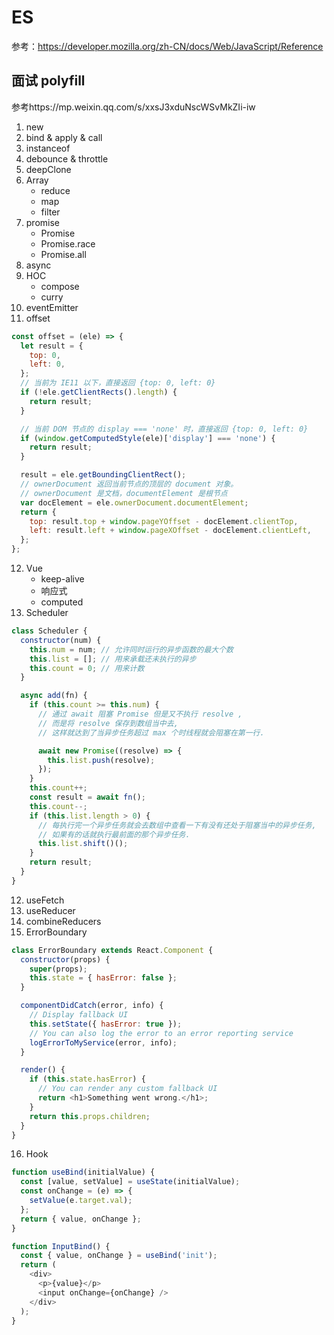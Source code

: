 # ES

参考：https://developer.mozilla.org/zh-CN/docs/Web/JavaScript/Reference

## 面试 polyfill

参考https://mp.weixin.qq.com/s/xxsJ3xduNscWSvMkZIi-iw

1. new
2. bind & apply & call
3. instanceof
4. debounce & throttle
5. deepClone
6. Array
   - reduce
   - map
   - filter
7. promise
   - Promise
   - Promise.race
   - Promise.all
8. async
9. HOC
   - compose
   - curry
10. eventEmitter
11. offset

```js
const offset = (ele) => {
  let result = {
    top: 0,
    left: 0,
  };
  // 当前为 IE11 以下，直接返回 {top: 0, left: 0}
  if (!ele.getClientRects().length) {
    return result;
  }

  // 当前 DOM 节点的 display === 'none' 时，直接返回 {top: 0, left: 0}
  if (window.getComputedStyle(ele)['display'] === 'none') {
    return result;
  }

  result = ele.getBoundingClientRect();
  // ownerDocument 返回当前节点的顶层的 document 对象。
  // ownerDocument 是文档，documentElement 是根节点
  var docElement = ele.ownerDocument.documentElement;
  return {
    top: result.top + window.pageYOffset - docElement.clientTop,
    left: result.left + window.pageXOffset - docElement.clientLeft,
  };
};
```

12. Vue
    - keep-alive
    - 响应式
    - computed
13. Scheduler

```js
class Scheduler {
  constructor(num) {
    this.num = num; // 允许同时运行的异步函数的最大个数
    this.list = []; // 用来承载还未执行的异步
    this.count = 0; // 用来计数
  }

  async add(fn) {
    if (this.count >= this.num) {
      // 通过 await 阻塞 Promise 但是又不执行 resolve ,
      // 而是将 resolve 保存到数组当中去,
      // 这样就达到了当异步任务超过 max 个时线程就会阻塞在第一行.

      await new Promise((resolve) => {
        this.list.push(resolve);
      });
    }
    this.count++;
    const result = await fn();
    this.count--;
    if (this.list.length > 0) {
      // 每执行完一个异步任务就会去数组中查看一下有没有还处于阻塞当中的异步任务,
      // 如果有的话就执行最前面的那个异步任务.
      this.list.shift()();
    }
    return result;
  }
}
```

12. useFetch
13. useReducer
14. combineReducers
15. ErrorBoundary

```js
class ErrorBoundary extends React.Component {
  constructor(props) {
    super(props);
    this.state = { hasError: false };
  }

  componentDidCatch(error, info) {
    // Display fallback UI
    this.setState({ hasError: true });
    // You can also log the error to an error reporting service
    logErrorToMyService(error, info);
  }

  render() {
    if (this.state.hasError) {
      // You can render any custom fallback UI
      return <h1>Something went wrong.</h1>;
    }
    return this.props.children;
  }
}
```

16. Hook

```js
function useBind(initialValue) {
  const [value, setValue] = useState(initialValue);
  const onChange = (e) => {
    setValue(e.target.val);
  };
  return { value, onChange };
}

function InputBind() {
  const { value, onChange } = useBind('init');
  return (
    <div>
      <p>{value}</p>
      <input onChange={onChange} />
    </div>
  );
}
```
